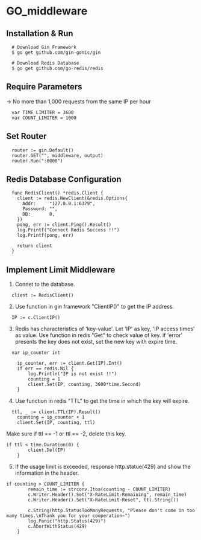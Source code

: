# GO_middleware

## Installation & Run
```
  # Download Gin Framework
  $ go get github.com/gin-gonic/gin
  
  # Download Redis Database
  $ go get github.com/go-redis/redis
```

## Require Parameters
  -> No more than 1,000 requests from the same IP per hour
```
  var TIME_LIMITER = 3600
  var COUNT_LIMITER = 1000
```

## Set Router
```
  router := gin.Default()
  router.GET("", middleware, output)
  router.Run(":8000")
```

## Redis Database Configuration
```
  func RedisClient() *redis.Client {
    client := redis.NewClient(&redis.Options{
      Addr:     "127.0.0.1:6379",
      Password: "",
      DB:       0,
    })
    pong, err := client.Ping().Result()
    log.Printf("Connect Redis Success !!")
    log.Printf(pong, err)

    return client
  }
```

## Implement Limit Middleware
1. Connet to the database.
```
  client := RedisClient()
```
2. Use function in gin framework "ClientIP()" to get the IP address.
```
  IP := c.ClientIP()
```
3. Redis has characteristics of 'key-value'.
   Let 'IP' as key, 'IP access times' as value.
   Use function in redis "Get" to check value of key.
   if 'error' presents the key does not exist, set the new key with expire time.
```
  var ip_counter int

	ip_counter, err := client.Get(IP).Int()
	if err == redis.Nil {
		log.Println("IP is not exist !!")
		counting = 1
		client.Set(IP, counting, 3600*time.Second)
	}
```
4. Use function in redis "TTL" to get the time in which the key will expire.
```
  ttl, _ := client.TTL(IP).Result()
	counting = ip_counter + 1
	client.Set(IP, counting, ttl)
```
Make sure if ttl == -1 or ttl == -2, delete this key.
```
if ttl < time.Duration(0) {
		client.Del(IP)
	}
```
5.  If the usage limit is exceeded, response http.statue(429) and show the information in the header.
```
if counting > COUNT_LIMITER {
		remain_time := strconv.Itoa(counting - COUNT_LIMITER)
		c.Writer.Header().Set("X-RateLimit-Remaining", remain_time)
		c.Writer.Header().Set("X-RateLimit-Reset", ttl.String())

		c.String(http.StatusTooManyRequests, "Please don't come in too many times.\nThank you for your cooperation~")
		log.Panic("http.Status(429)")
		c.AbortWithStatus(429)
	}
```
